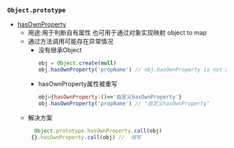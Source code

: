 ### ```Object.prototype```
- [hasOwnProperty](https://developer.mozilla.org/zh-CN/docs/Web/JavaScript/Reference/Global_Objects/Object/hasOwnProperty)
  - 用途:用于判断自有属性  也可用于通过对象实现映射 object to map
  - 通过方法调用可能存在异常情况
    - 没有继承Object
      ``` javascript
      obj = Object.create(null)
      obj.hasOwnProperty('propName') // obj.hasOwnProperty is not a function
      ```
    - hasOwnProperty属性被重写
      ``` javascript
      obj={hasOwnProperty:()=>'自定义hasOwnProperty'} 
      obj.hasOwnProperty('propName') // "自定义hasOwnProperty"
      ```
  - 解决方案  
    ```  javascript
      Object.prototype.hasOwnProperty.call(obj) 
     {}.hasOwnProperty.call(obj) //  缩写
    ```
